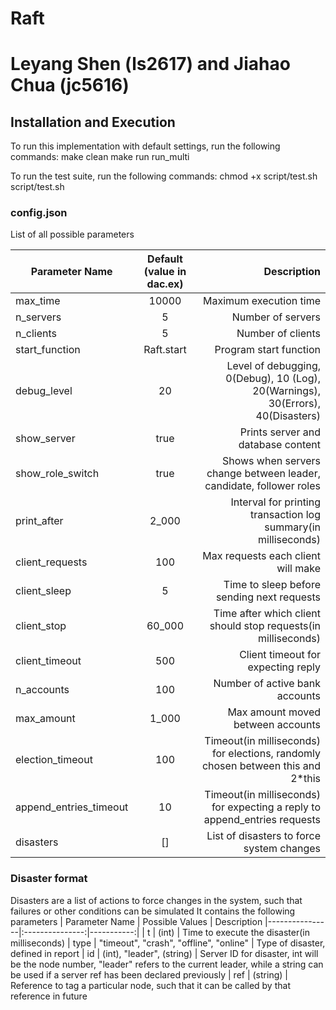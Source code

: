 # Raft

# Leyang Shen (ls2617) and Jiahao Chua (jc5616)

## Installation and Execution

To run this implementation with default settings, run the following commands:
make clean
make run run_multi

To run the test suite, run the following commands:
chmod +x script/test.sh
script/test.sh

### config.json
List of all possible parameters

| Parameter Name | Default (value in dac.ex) | Description
|----------------|:-------------------------:|-----------:|
| max_time | 10000 | Maximum execution time
| n_servers | 5 | Number of servers
| n_clients | 5 | Number of clients
| start_function | Raft.start | Program start function
| debug_level | 20 | Level of debugging, 0(Debug), 10 (Log), 20(Warnings), 30(Errors), 40(Disasters)
| show_server | true | Prints server and database content
| show_role_switch | true | Shows when servers change between leader, candidate, follower roles
| print_after | 2_000 | Interval for printing transaction log summary(in milliseconds)
| client_requests | 100 | Max requests each client will make
| client_sleep | 5 | Time to sleep before sending next requests
| client_stop | 60_000 | Time after which client should stop requests(in milliseconds)
| client_timeout | 500 | Client timeout for expecting reply
| n_accounts | 100 | Number of active bank accounts
| max_amount | 1_000 | Max amount moved between accounts
| election_timeout | 100 | Timeout(in milliseconds) for elections, randomly chosen between this and 2\*this
| append_entries_timeout | 10 | Timeout(in milliseconds) for expecting a reply to append_entries requests
| disasters | [] | List of disasters to force system changes

### Disaster format
Disasters are a list of actions to force changes in the system, such that failures or other conditions can be simulated
It contains the following parameters
| Parameter Name | Possible Values | Description
|----------------|:---------------:|-----------:|
| t | (int) | Time to execute the disaster(in milliseconds)
| type | "timeout", "crash", "offline", "online" | Type of disaster, defined in report 
| id | (int), "leader", (string) | Server ID for disaster, int will be the node number, "leader" refers to the current leader, while a string can be used if a server ref has been declared previously
| ref | (string) | Reference to tag a particular node, such that it can be called by that reference in future
